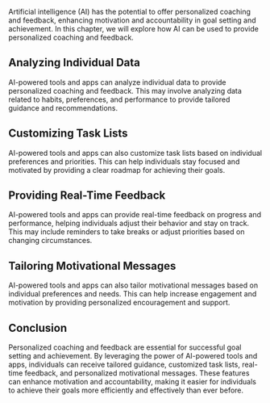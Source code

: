 
Artificial intelligence (AI) has the potential to offer personalized coaching and feedback, enhancing motivation and accountability in goal setting and achievement. In this chapter, we will explore how AI can be used to provide personalized coaching and feedback.

Analyzing Individual Data
-------------------------

AI-powered tools and apps can analyze individual data to provide personalized coaching and feedback. This may involve analyzing data related to habits, preferences, and performance to provide tailored guidance and recommendations.

Customizing Task Lists
----------------------

AI-powered tools and apps can also customize task lists based on individual preferences and priorities. This can help individuals stay focused and motivated by providing a clear roadmap for achieving their goals.

Providing Real-Time Feedback
----------------------------

AI-powered tools and apps can provide real-time feedback on progress and performance, helping individuals adjust their behavior and stay on track. This may include reminders to take breaks or adjust priorities based on changing circumstances.

Tailoring Motivational Messages
-------------------------------

AI-powered tools and apps can also tailor motivational messages based on individual preferences and needs. This can help increase engagement and motivation by providing personalized encouragement and support.

Conclusion
----------

Personalized coaching and feedback are essential for successful goal setting and achievement. By leveraging the power of AI-powered tools and apps, individuals can receive tailored guidance, customized task lists, real-time feedback, and personalized motivational messages. These features can enhance motivation and accountability, making it easier for individuals to achieve their goals more efficiently and effectively than ever before.
